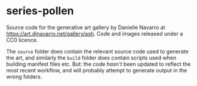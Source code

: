 # series-pollen

Source code for the generative art gallery by Danielle Navarro at <https://art.djnavarro.net/gallery/ash>. Code and images released under a CC0 licence.

The `source` folder does contain the relevant source code used to generate the art, and similarly the `build` folder does contain scripts used when building manifest files etc. But: the code *hasn't* been updated to reflect the most recent workflow, and will probably attempt to generate output in the wrong folders.
